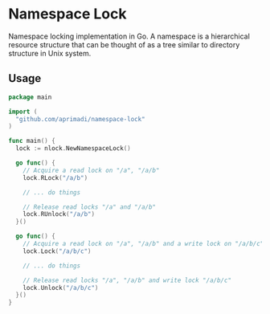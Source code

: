 Namespace Lock
==============

Namespace locking implementation in Go. A namespace is a hierarchical resource
structure that can be thought of as a tree similar to directory structure in
Unix system.

## Usage

```go
package main

import (
  "github.com/aprimadi/namespace-lock"
)

func main() {
  lock := nlock.NewNamespaceLock()

  go func() {
    // Acquire a read lock on "/a", "/a/b"
    lock.RLock("/a/b")

    // ... do things

    // Release read locks "/a" and "/a/b"
    lock.RUnlock("/a/b")
  }()

  go func() {
    // Acquire a read lock on "/a", "/a/b" and a write lock on "/a/b/c"
    lock.Lock("/a/b/c")

    // ... do things

    // Release read locks "/a", "/a/b" and write lock "/a/b/c"
    lock.Unlock("/a/b/c")
  }()
}
```
